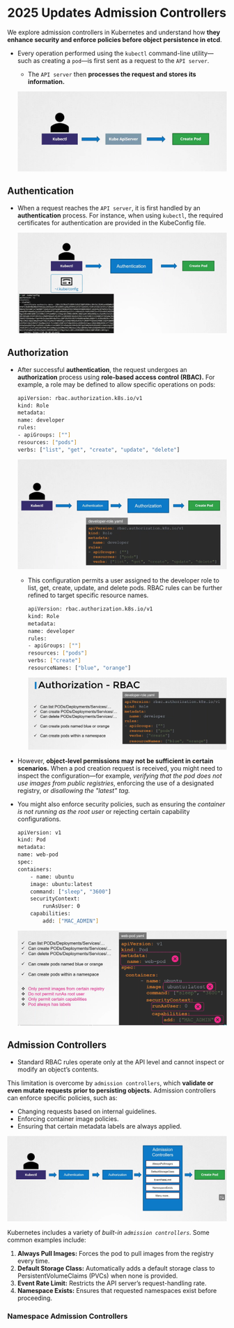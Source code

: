 # 2025 Updates Admission Controllers

We explore admission controllers in Kubernetes and understand how **they enhance security and enforce policies before object persistence in etcd**.

-   Every operation performed using the ```kubectl``` command-line utility—such as creating a ```pod```—is first sent as a request to the ```API server```. 
    -   The ```API server``` then **processes the request and stores its information.**

    ![](../../images/kubernetes_core36.png)

## Authentication
-   When a request reaches the ```API server```, it is first handled by an **authentication** process. For instance, when using ```kubectl```, the required certificates for authentication are provided in the KubeConfig file.

    ![](../../images/kubernetes_core37.png)


## Authorization
-   After successful **authentication**, the request undergoes an **authorization** process using **role-based access control (RBAC).** For example, a role may be defined to allow specific operations on pods:
    ```bash
    apiVersion: rbac.authorization.k8s.io/v1
    kind: Role
    metadata:
    name: developer
    rules:
    - apiGroups: [""]
    resources: ["pods"]
    verbs: ["list", "get", "create", "update", "delete"]
    ```

    ![](../../images/kubernetes_core38.png)

    -   This configuration permits a user assigned to the developer role to list, get, create, update, and delete pods. RBAC rules can be further refined to target specific resource names.

        ```bash
        apiVersion: rbac.authorization.k8s.io/v1
        kind: Role
        metadata:
        name: developer
        rules:
        - apiGroups: [""]
        resources: ["pods"]
        verbs: ["create"]
        resourceNames: ["blue", "orange"]
        ```

        ![](../../images/kubernetes_core39.png)

-   However, **object-level permissions may not be sufficient in certain scenarios.** When a pod creation request is received, you might need to inspect the configuration—for example, *verifying that the pod does not use images from public registries*, enforcing the use of a designated registry, or *disallowing the "latest" tag.*

-   You might also enforce security policies, such as ensuring the *container is not running as the root user* or rejecting certain capability configurations.

    ```bash
    apiVersion: v1
    kind: Pod
    metadata:
    name: web-pod
    spec:
    containers:
        - name: ubuntu
        image: ubuntu:latest
        command: ["sleep", "3600"]
        securityContext:
            runAsUser: 0
        capabilities:
            add: ["MAC_ADMIN"]
    ```

    ![](../../images/kubernetes_core40.png)


## Admission Controllers
-   Standard RBAC rules operate only at the API level and cannot inspect or modify an object’s contents.

This limitation is overcome by ```admission controllers```, which **validate or even mutate requests prior to persisting objects.** Admission controllers can enforce specific policies, such as:

-   Changing requests based on internal guidelines.
-   Enforcing container image policies.
-   Ensuring that certain metadata labels are always applied.

![](../../images/kubernetes_core41.png)

Kubernetes includes a variety of *built-in ```admission controllers```.* Some common examples include:

1.  **Always Pull Images:** Forces the pod to pull images from the registry every time.
2.  **Default Storage Class:** Automatically adds a default storage class to PersistentVolumeClaims (PVCs) when none is provided.
3.  **Event Rate Limit:** Restricts the API server’s request-handling rate.
4.  **Namespace Exists:** Ensures that requested namespaces exist before proceeding.


### Namespace Admission Controllers
